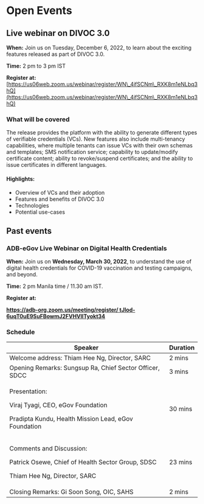 # Open Events

## Live webinar on DIVOC 3.0

**When:** Join us on Tuesday, December 6, 2022, to learn about the exciting features released as part of DIVOC 3.0.

**Time:** 2 pm to 3 pm IST

**Register at:** [https://us06web.zoom.us/webinar/register/WN\_4ifSCNm\_RXK8m1eNLbq3hQ](https://us06web.zoom.us/webinar/register/WN\_4ifSCNm\_RXK8m1eNLbq3hQ)

### What will be covered&#x20;

The release provides the platform with the ability to generate different types of verifiable credentials (VCs). New features also include multi-tenancy capabilities, where multiple tenants can issue VCs with their own schemas and templates; SMS notification service; capability to update/modify certificate content; ability to revoke/suspend certificates; and the ability to issue certificates in different languages.

#### Highlights:

* Overview of VCs and their adoption&#x20;
* Features and benefits of DIVOC 3.0&#x20;
* Technologies&#x20;
* Potential use-cases

## Past events

### ADB-eGov Live Webinar on Digital Health Credentials

**When:** Join us on **Wednesday, March 30, 2022**, to understand the use of digital health credentials for COVID-19 vaccination and testing campaigns, and beyond.&#x20;

**Time:** 2 pm Manila time / 11.30 am IST.

**Register** **at:**

****[**https://adb-org.zoom.us/meeting/register/ tJIod-6uqT0uE9SuFBowmJ2FVHVlITyokt34**](https://adb-org.zoom.us/meeting/register/%20tJIod-6uqT0uE9SuFBowmJ2FVHVlITyokt34)****

### Schedule

| Speaker                                                                                                                     | Duration |
| --------------------------------------------------------------------------------------------------------------------------- | -------- |
| Welcome address: Thiam Hee Ng, Director, SARC                                                                               | 2 mins   |
| Opening Remarks: Sungsup Ra, Chief Sector Officer, SDCC                                                                     | 3 mins   |
| <p>Presentation: </p><p>Viraj Tyagi, CEO, eGov Foundation </p><p>Pradipta Kundu, Health Mission Lead, eGov Foundation</p>   | 30 mins  |
| <p>Comments and Discussion:</p><p>Patrick Osewe, Chief of Health Sector Group, SDSC </p><p>Thiam Hee Ng, Director, SARC</p> | 23 mins  |
| Closing Remarks: Gi Soon Song, OIC, SAHS                                                                                    | 2 mins   |

